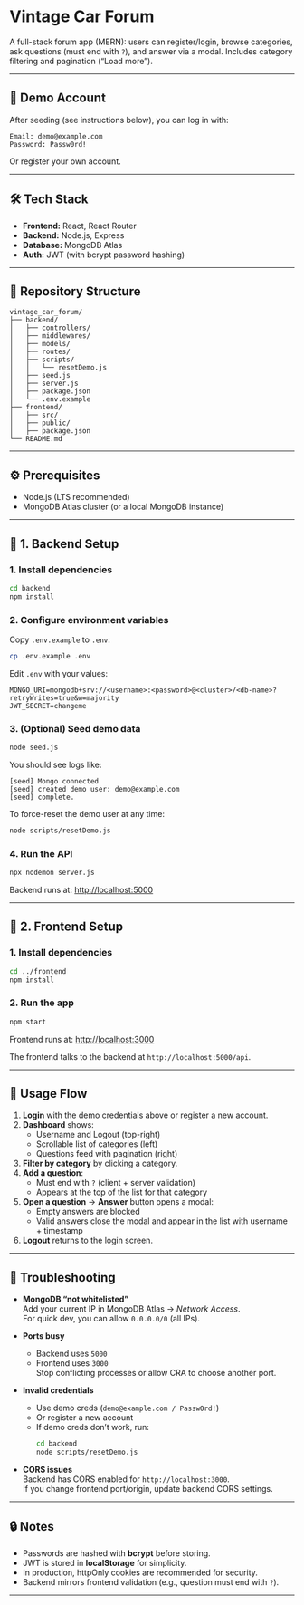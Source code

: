 # Vintage Car Forum

A full-stack forum app (MERN): users can register/login, browse categories, ask questions (must end with `?`), and answer via a modal. Includes category filtering and pagination (“Load more”).

---

## 🚀 Demo Account

After seeding (see instructions below), you can log in with:

```
Email: demo@example.com  
Password: Passw0rd!
```

Or register your own account.

---

## 🛠 Tech Stack

- **Frontend:** React, React Router  
- **Backend:** Node.js, Express  
- **Database:** MongoDB Atlas  
- **Auth:** JWT (with bcrypt password hashing)  

---

## 📂 Repository Structure

```
vintage_car_forum/
├── backend/
│   ├── controllers/
│   ├── middlewares/
│   ├── models/
│   ├── routes/
│   ├── scripts/
│   │   └── resetDemo.js
│   ├── seed.js
│   ├── server.js
│   ├── package.json
│   └── .env.example
├── frontend/
│   ├── src/
│   ├── public/
│   ├── package.json
└── README.md
```

---

## ⚙️ Prerequisites

- Node.js (LTS recommended)  
- MongoDB Atlas cluster (or a local MongoDB instance)  

---

## 🔧 1. Backend Setup

### 1. Install dependencies
```bash
cd backend
npm install
```

### 2. Configure environment variables
Copy `.env.example` to `.env`:
```bash
cp .env.example .env
```

Edit `.env` with your values:
```
MONGO_URI=mongodb+srv://<username>:<password>@<cluster>/<db-name>?retryWrites=true&w=majority
JWT_SECRET=changeme
```

### 3. (Optional) Seed demo data
```bash
node seed.js
```

You should see logs like:
```
[seed] Mongo connected
[seed] created demo user: demo@example.com
[seed] complete.
```

To force-reset the demo user at any time:
```bash
node scripts/resetDemo.js
```

### 4. Run the API
```bash
npx nodemon server.js
```
Backend runs at: [http://localhost:5000](http://localhost:5000)

---

## 🎨 2. Frontend Setup

### 1. Install dependencies
```bash
cd ../frontend
npm install
```

### 2. Run the app
```bash
npm start
```

Frontend runs at: [http://localhost:3000](http://localhost:3000)  

The frontend talks to the backend at `http://localhost:5000/api`.

---

## 🧪 Usage Flow

1. **Login** with the demo credentials above or register a new account.  
2. **Dashboard** shows:
   - Username and Logout (top-right)  
   - Scrollable list of categories (left)  
   - Questions feed with pagination (right)  
3. **Filter by category** by clicking a category.  
4. **Add a question**:
   - Must end with `?` (client + server validation)  
   - Appears at the top of the list for that category  
5. **Open a question** → **Answer** button opens a modal:
   - Empty answers are blocked  
   - Valid answers close the modal and appear in the list with username + timestamp  
6. **Logout** returns to the login screen.  

---

## 🐛 Troubleshooting

- **MongoDB “not whitelisted”**  
  Add your current IP in MongoDB Atlas → *Network Access*.  
  For quick dev, you can allow `0.0.0.0/0` (all IPs).  

- **Ports busy**  
  - Backend uses `5000`  
  - Frontend uses `3000`  
  Stop conflicting processes or allow CRA to choose another port.  

- **Invalid credentials**  
  - Use demo creds (`demo@example.com / Passw0rd!`)  
  - Or register a new account  
  - If demo creds don’t work, run:  
    ```bash
    cd backend
    node scripts/resetDemo.js
    ```  

- **CORS issues**  
  Backend has CORS enabled for `http://localhost:3000`.  
  If you change frontend port/origin, update backend CORS settings.  

---

## 🔒 Notes

- Passwords are hashed with **bcrypt** before storing.  
- JWT is stored in **localStorage** for simplicity.  
- In production, httpOnly cookies are recommended for security.  
- Backend mirrors frontend validation (e.g., question must end with `?`).  

---
